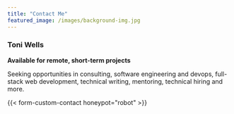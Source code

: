 ```yaml
---
title: "Contact Me"
featured_image: /images/background-img.jpg
---
```


### Toni Wells

**Available for remote, short-term projects**

Seeking opportunities in consulting, software engineering and devops,
full-stack web development, technical writing, mentoring, technical
hiring and more.

{{< form-custom-contact honeypot="robot" >}}
